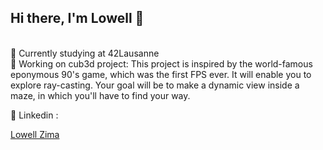 ## Hi there, I'm Lowell 👋
<br />
🌱  Currently studying at 42Lausanne <br>
🧠  Working on cub3d project: This project is inspired by the world-famous eponymous 90's game, which was the first FPS ever. It will enable you to explore ray-casting. Your goal will be to make a dynamic view inside a maze, in which you'll have to find your way.

📨 Linkedin : <div class="badge-base LI-profile-badge" data-locale="fr_FR" data-size="medium" data-theme="light" data-type="VERTICAL" data-vanity="lowell-zima-8a38a5156" data-version="v1"><a class="badge-base__link LI-simple-link" href="https://ch.linkedin.com/in/lowell-zima-8a38a5156?trk=profile-badge">Lowell Zima</a></div>
              

<br />
<br />
